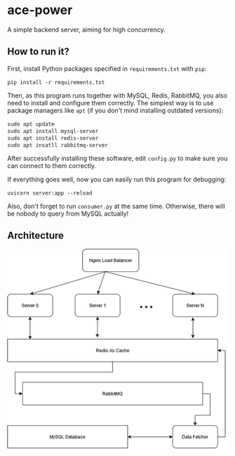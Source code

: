 # ace-power

A simple backend server, aiming for high concurrency.

## How to run it?

First, install Python packages specified in `requirements.txt` with `pip`:

```
pip install -r requirements.txt
```

Then, as this program runs together with MySQL, Redis, RabbitMQ, you also need to install and configure them correctly. The simplest way is to use package managers like `apt` (if you don't mind installing outdated versions):

```
sudo apt update
sudo apt install mysql-server
sudo apt install redis-server
sudo apt insatll rabbitmq-server
```

After successfully installing these software, edit `config.py` to make sure you can connect to them correctly.

If everything goes well, now you can easily run this program for debugging:

```
uvicorn server:app --reload
```

Also, don't forget to run `consumer.py` at the same time. Otherwise,  there will be nobody to query from MySQL actually!

## Architecture

![architecture](./architecture.png)